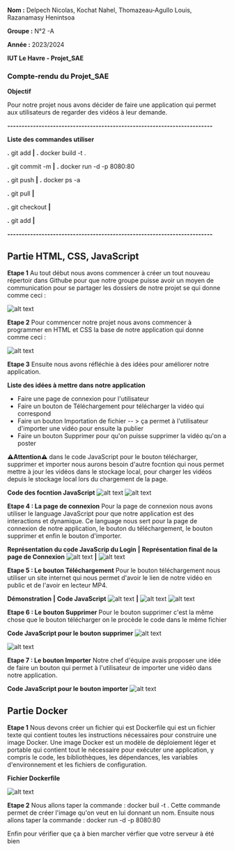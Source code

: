**Nom :** Delpech Nicolas, Kochat Nahel, Thomazeau-Agullo Louis, Razanamasy Henintsoa

**Groupe :** N°2 -A

**Année :** 2023/2024

**IUT Le Havre - Projet_SAE**

### Compte-rendu du Projet_SAE

**Objectif**

Pour notre projet nous avons décider de faire une application qui permet aux utilisateurs de regarder des vidéos à leur demande.

**------------------------------------------------------------------------**

**Liste des commandes utiliser**

**.** git add				**|**	**.** docker build -t <nom image> .

**.** git commit -m			**|**	**.** docker run -d -p 8080:80

**.** git push				**|**	**.** docker ps -a

**.** git pull				**|**

**.** git checkout			**|**

**.** git add				**|**

**------------------------------------------------------------------------**

## Partie HTML, CSS, JavaScript

**Etape 1**
Au tout début nous avons commencer à créer un tout nouveau répertoir dans Githube pour que notre groupe puisse avoir
un moyen de communication pour se partager les dossiers de notre projet se qui donne comme ceci :

![alt text](./img/image.png)


**Etape 2**
Pour commencer notre projet nous avons commencer à programmer en HTML et CSS la base de notre application
qui donne comme ceci :

![alt text](./img/image-1.png)

**Etape 3**
Ensuite nous avons réfléchie à des idées pour améliorer notre application.

**Liste des idées à mettre dans notre application**

* Faire une page de connexion pour l'utilisateur
* Faire un bouton de Téléchargement pour télécharger la vidéo qui correspond
* Faire un bouton Importation de fichier -- > ça permet à l'utilisateur d'importer une vidéo pour ensuite la publier
* Faire un bouton Supprimer pour qu'on puisse supprimer la vidéo qu'on a poster

**⚠️Attention⚠️** dans le code JavaScript pour le bouton télécharger, supprimer et importer nous aurons besoin d'autre focntion qui
nous permet mettre à jour les vidéos dans le stockage local, pour charger les vidéos depuis le stockage local lors du chargement de la page.

**Code des focntion JavaScript**
![alt text](./img/image-10.png) ![alt text](./img/image-11.png)

**Etape 4 : La page de connexion**
Pour la page de connexion nous avons utiliser le language JavaScript pour que notre application est des interactions et dynamique.
Ce language nous sert pour la page de connexion de notre application, le bouton du téléchargement, le bouton supprimer et enfin le
bouton d'importer.

**Représentation du code JavaScrip du Login**				**|**		**Représentation final de la page de Connexion**
![alt text](./img/image-2.png)								**|**		![alt text](./img/image-3.png)


**Etape 5 : Le bouton Téléchargement**
Pour le bouton téléchargement nous utiliser un site internet qui nous permet d'avoir le lien de notre vidéo en public et de l'avoir
en lecteur MP4.

**Démonstration**					**|**		**Code JavaScript**
![alt text](./img/image-4.png)		**|**		![alt text](./img/image-5.png) ![alt text](./img/image-6.png)


**Etape 6 : Le bouton Supprimer**
Pour le bouton supprimer c'est la même chose que le bouton télécharger on le procède le code dans le même fichier

**Code JavaScript pour le bouton supprimer**
![alt text](./img/image-7.png)

![alt text](./img/image-8.png)

**Etape 7 : Le bouton Importer**
Notre chef d'équipe avais proposer une idée de faire un bouton qui permet à l'utilisateur de importer une vidéo dans notre
application.

**Code JavaScript pour le bouton importer**
![alt text](./img/image-9.png)


## Partie Docker

**Etape 1**
Nous devons créer un fichier qui est Dockerfile qui est un fichier texte qui contient toutes les instructions nécessaires pour construire une image Docker. Une image Docker est un modèle de déploiement léger et portable qui contient tout le nécessaire pour exécuter une application, y compris le code, les bibliothèques, les dépendances, les variables d'environnement et les fichiers de configuration.

**Fichier Dockerfile**

![alt text](./img/image-12.png)


**Etape 2**
Nous allons taper la commande : docker buil -t <nom image> .
Cette commande permet de créer l'image qu'on veut en lui donnant un nom.
Ensuite nous allons taper la commande : docker run -d -p 8080:80 <nom image>

Enfin pour vérifier que ça à bien marcher vérfier que votre serveur à été bien 